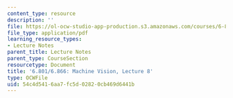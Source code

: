 ```yaml
---
content_type: resource
description: ''
file: https://ol-ocw-studio-app-production.s3.amazonaws.com/courses/6-801-machine-vision-fall-2020/54c4d5416aa7fc5d02820cb469d6441b_MIT6_801F20_lec8.pdf
file_type: application/pdf
learning_resource_types:
- Lecture Notes
parent_title: Lecture Notes
parent_type: CourseSection
resourcetype: Document
title: '6.801/6.866: Machine Vision, Lecture 8'
type: OCWFile
uid: 54c4d541-6aa7-fc5d-0282-0cb469d6441b
---
```

